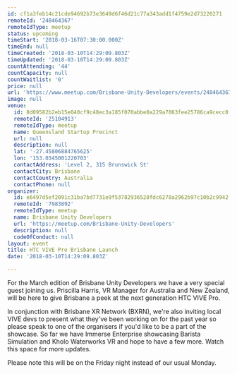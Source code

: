 ```yaml
---
id: cf1a3feb14c21cde94692b73e3649d6f46d21c77a343add1f4759e2d73220271
remoteId: '248464367'
remoteIdType: meetup
status: upcoming
timeStart: '2018-03-16T07:30:00.000Z'
timeEnd: null
timeCreated: '2018-03-10T14:29:09.803Z'
timeUpdated: '2018-03-10T14:29:09.803Z'
countAttending: '44'
countCapacity: null
countWaitlist: '0'
price: null
url: 'https://www.meetup.com/Brisbane-Unity-Developers/events/248464367/'
image: null
venue:
  id: 8d09582b2eb15e040cf9c48ec3a185f070abbe0a229a7063fee25786ca9cecc0
  remoteId: '25104913'
  remoteIdType: meetup
  name: Queensland Startup Precinct
  url: null
  description: null
  lat: '-27.45806884765625'
  lon: '153.0345001220703'
  contactAddress: 'Level 2, 315 Brunswick St'
  contactCity: Brisbane
  contactCountry: Australia
  contactPhone: null
organizer:
  id: e6497d5ef2091c31ba7bd7731e9f53782936528fdc6278a2962b97c10b2c9942
  remoteId: '7983892'
  remoteIdType: meetup
  name: Brisbane Unity Developers
  url: 'https://meetup.com/Brisbane-Unity-Developers'
  description: null
  codeOfConduct: null
layout: event
title: HTC VIVE Pro Brisbane Launch
date: '2018-03-10T14:29:09.803Z'

---
```

<p>For the March edition of Brisbane Unity Developers we have a very special guest joining us. Priscilla Harris, VR Manager for Australia and New Zealand, will be here to give Brisbane a peek at the next generation HTC VIVE Pro.</p> <p>In conjunction with Brisbane XR Network (BXRN), we're also inviting local VIVE devs to present what they've been working on for the past year so please speak to one of the organisers if you'd like to be a part of the showcase. So far we have Immerse Enterprise showcasing Barista Simulation and Kholo Waterworks VR and hope to have a few more. Watch this space for more updates.</p> <p>Please note this will be on the Friday night instead of our usual Monday.</p>
